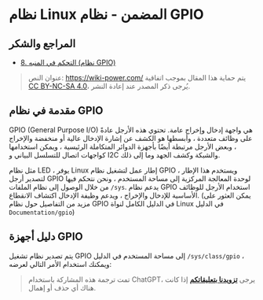 # نظام Linux المضمن - نظام GPIO

## المراجع والشكر

- [8. التحكم في المنبه (نظام GPIO)](https://doc.embedfire.com/linux/stm32mp1/linux_base/zh/latest/linux_app/gpio_subsystem/gpio_subsystem.html)

> عنوان النص: <https://wiki-power.com/>
> يتم حماية هذا المقال بموجب اتفاقية [CC BY-NC-SA 4.0](https://creativecommons.org/licenses/by/4.0/deed.zh)، يُرجى ذكر المصدر عند إعادة النشر.

## مقدمة في نظام GPIO

GPIO (General Purpose I/O) هي واجهة إدخال وإخراج عامة. تحتوي هذه الأرجل عادةً على وظائف متعددة ، وأبسطها هو الكشف عن إشارة الإدخال عالية أو منخفضة والإخراج ، وبعض الأرجل مرتبطة أيضًا بأجهزة الدوائر المتكاملة الرئيسية ، ويمكن استخدامها كواجهات اتصال للتسلسل البياني و I2C والشبكة وكشف الجهد وما إلى ذلك.

مثل نظام LED ، يوفر Linux إطار عمل لتشغيل نظام GPIO ، ويستخدم هذا الإطار لتصدير أرجل GPIO لوحدة المعالجة المركزية إلى مساحة المستخدم ، ونحن نتحكم فيها من خلال الوصول إلى نظام الملفات `/sys`. يدعم نظام GPIO استخدام الأرجل للوظائف الأساسية للإدخال والإخراج ، ويدعم وظيفة الإدخال اكتشاف الانقطاع. (يمكن العثور على مزيد من التفاصيل حول نظام GPIO في الدليل الكامل لنواة Linux في الدليل `Documentation/gpio`)

## دليل أجهزة GPIO

يتم تصدير نظام تشغيل GPIO إلى مساحة المستخدم في الدليل `/sys/class/gpio` ، ويمكنك استخدام الأمر التالي لعرضه:

> تمت ترجمة هذه المشاركة باستخدام ChatGPT، يرجى [**تزويدنا بتعليقاتكم**](https://github.com/linyuxuanlin/Wiki_MkDocs/issues/new) إذا كانت هناك أي حذف أو إهمال.